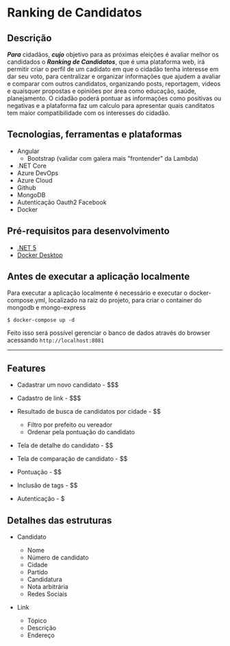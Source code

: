 # Ranking de Candidatos

## Descrição

***Para*** cidadãos, ***cujo*** objetivo para as próximas eleições é avaliar melhor os candidados o ***Ranking de Candidatos***, que é uma plataforma web, irá permitir criar o perfil de um cadidato em que o cidadão tenha interesse em dar seu voto, para centralizar e organizar informações que ajudem a avaliar e comparar com outros candidatos, organizando posts, reportagem, videos e quaisquer propostas e opiniões por área como educação, saúde, planejamento. O cidadão poderá pontuar as informações como positivas ou negativas e a plataforma faz um calculo para apresentar quais canditatos tem maior compatibilidade com os interesses do cidadão.

## Tecnologias, ferramentas e plataformas

+ Angular
	- Bootstrap (validar com galera mais "frontender" da Lambda)
+ .NET Core
+ Azure DevOps
+ Azure Cloud
+ Github
+ MongoDB
+ Autenticação Oauth2 Facebook
+ Docker

## Pré-requisitos para desenvolvimento
+ [.NET 5](https://dotnet.microsoft.com/download)
+ [Docker Desktop](https://www.docker.com/products/docker-desktop)

## Antes de executar a aplicação localmente
Para executar a aplicação localmente é necessário e executar o docker-compose.yml, localizado na raiz do projeto, para criar o container do mongodb e mongo-express
```
$ docker-compose up -d
```
Feito isso será possível gerenciar o banco de dados através do browser acessando `http://localhost:8081`

---

## Features

+ Cadastrar um novo candidato - $$$
+ Cadastro de link - $$$

+ Resultado de busca de candidatos por cidade - $$
	+ Filtro por prefeito ou vereador
	+ Ordenar pela pontuação do candidato
	
+ Tela de detalhe do candidato - $$
+ Tela de comparação de candidato - $$

+ Pontuação - $$
+ Inclusão de tags - $$

+ Autenticação - $

## Detalhes das estruturas

+ Candidato
	- Nome
	- Número de candidato
	- Cidade
	- Partido
	- Candidatura
	- Nota arbitrária
	- Redes Sociais
	
+ Link
	- Tópico
	- Descrição
	- Endereço
  
